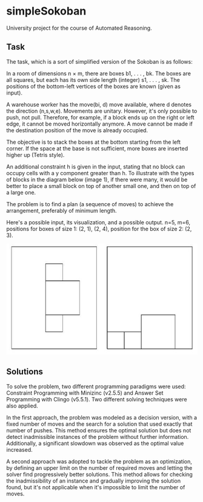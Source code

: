 # simpleSokoban

University project for the course of Automated Reasoning. 

## Task

The task, which is a sort of simplified version of the Sokoban is as follows:

In a room of dimensions n × m, there are boxes b1, . . . , bk. The boxes are all squares, but each has its own side length (integer) s1, . . . , sk. The positions of the bottom-left vertices of the boxes are known (given as input).

A warehouse worker has the move(bi, d) move available, where d denotes the direction (n,s,w,e). Movements are unitary. However, it's only possible to push, not pull. Therefore, for example, if a block ends up on the right or left edge, it cannot be moved horizontally anymore. A move cannot be made if the destination position of the move is already occupied.

The objective is to stack the boxes at the bottom starting from the left corner. If the space at the base is not sufficient, more boxes are inserted higher up (Tetris style).

An additional constraint h is given in the input, stating that no block can occupy cells with a y component greater than h. To illustrate with the types of blocks in the diagram below (image 1), if there were many, it would be better to place a small block on top of another small one, and then on top of a large one.

The problem is to find a plan (a sequence of moves) to achieve the arrangement, preferably of minimum length.

Here's a possible input, its visualization, and a possible output. n=5, m=6, positions for boxes of size 1: (2, 1), (2, 4), position for the box of size 2: (2, 3).

![task](task.jpg)


## Solutions

To solve the problem, two different programming paradigms were used: Constraint Programming with Minizinc (v2.5.5) and Answer Set Programming with Clingo (v5.5.1). Two different solving techniques were also applied.

In the first approach, the problem was modeled as a decision version, with a fixed number of moves and the search for a solution that used exactly that number of pushes. This method ensures the optimal solution but does not detect inadmissible instances of the problem without further information. Additionally, a significant slowdown was observed as the optimal value increased.

A second approach was adopted to tackle the problem as an optimization, by defining an upper limit on the number of required moves and letting the solver find progressively better solutions. This method allows for checking the inadmissibility of an instance and gradually improving the solution found, but it's not applicable when it's impossible to limit the number of moves.
